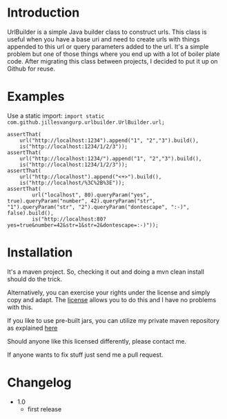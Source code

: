 # Introduction

UrlBuilder is a simple Java builder class to construct urls. This class is useful when you have a base uri and need to create urls with things appended to this url or query parameters added to the url. It's a simple problem but one of those things where you end up with a lot of boiler plate code. After migrating this class between projects, I decided to put it up on Github for reuse.

# Examples

Use a static import: `import static com.github.jillesvangurp.urlbuilder.UrlBuilder.url;`

    assertThat(
        url("http://localhost:1234").append("1", "2","3").build(),
        is("http://localhost:1234/1/2/3"));
    assertThat(
        url("http://localhost:1234/").append("1", "2","3").build(), 
        is("http://localhost:1234/1/2/3"));
    assertThat(
        url("http://localhost").append("<+>").build(), 
        is("http://localhost/%3C%2B%3E"));
    assertThat(
            url("localhost", 80).queryParam("yes", true).queryParam("number", 42).queryParam("str", "1").queryParam("str", "2").queryParam("dontescape", ":-)", false).build(), 
            is("http://localhost:80?yes=true&number=42&str=1&str=2&dontescape=:-)"));
    

# Installation

It's a maven project. So, checking it out and doing a mvn clean install should do the trick.

Alternatively, you can exercise your rights under the license and simply copy and adapt. The [license](https://github.com/jillesvangurp/urlbuilder/blob/master/LICENSE) allows you to do this and I have no problems with this.

If you like to use pre-built jars, you can utilize my private maven repository as explained [here](http://www.jillesvangurp.com/2013/02/27/maven-and-my-github-projects/)

Should anyone like this licensed differently, please contact me.

If anyone wants to fix stuff just send me a pull request.

# Changelog
* 1.0
    * first release
